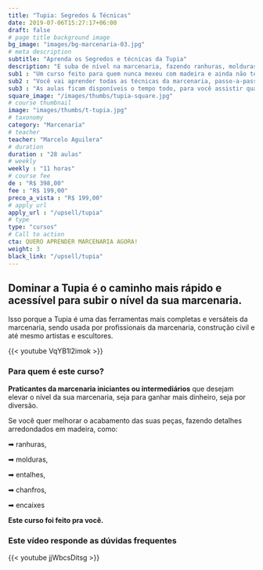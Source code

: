 ```yaml
---
title: "Tupia: Segredos & Técnicas"
date: 2019-07-06T15:27:17+06:00
draft: false
# page title background image
bg_image: "images/bg-marcenaria-03.jpg"
# meta description
subtitle: "Aprenda os Segredos e técnicas da Tupia"
description: "E suba de nível na marcenaria, fazendo ranhuras, molduras, entalhes, chanfros, encaixes e detalhes arredondados em madeira."
sub1 : "Um curso feito para quem nunca mexeu com madeira e ainda não tem uma oficina montada."
sub2 : "Você vai aprender todas as técnicas da marcenaria, passo-a-passo, em vídeo aulas muito bem explicadas."
sub3 : "As aulas ficam disponíveis o tempo todo, para você assistir quando quiser e de onde quiser. E você terá acesso a um grupo exclusivo no Telegram, para resolver todas as suas dúvidas."
square_image: "/images/thumbs/tupia-square.jpg"
# course thumbnail
image: "images/thumbs/t-tupia.jpg"
# taxonomy
category: "Marcenaria"
# teacher
teacher: "Marcelo Aguilera"
# duration
duration : "28 aulas"
# weekly
weekly : "11 horas"
# course fee
de : "R$ 398,00"
fee : "R$ 199,00"
preco_a_vista : "R$ 199,00"
# apply url
apply_url : "/upsell/tupia"
# type
type: "cursos"
# Call to action
cta: QUERO APRENDER MARCENARIA AGORA!
weight: 3
black_link: "/upsell/tupia"
---
```



## Dominar a Tupia é o caminho mais rápido e acessível para subir o nível da sua marcenaria.
Isso porque a Tupia é uma das ferramentas mais completas e versáteis da marcenaria, sendo usada por profissionais da marcenaria, construção civil e até mesmo artistas e escultores.

{{< youtube VqYB1l2imok >}}

### Para quem é este curso?
**Praticantes da marcenaria iniciantes ou intermediários** que desejam elevar o nível da sua marcenaria, seja para ganhar mais dinheiro, seja por diversão.

Se você quer melhorar o acabamento das suas peças, fazendo detalhes arredondados em madeira, como:

➡ ranhuras,

➡ molduras,

➡ entalhes,

➡ chanfros,

➡ encaixes

**Este curso foi feito pra você.**

### Este vídeo responde as dúvidas frequentes
{{< youtube jjWbcsDitsg >}}
